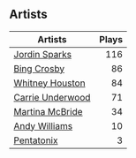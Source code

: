 ## Artists
Artists | Plays 
----- | -----: 
[Jordin Sparks](/artists/jordin-sparks-57699) | 116
[Bing Crosby](/artists/bing-crosby-1864) | 86
[Whitney Houston](/artists/whitney-houston-87166) | 84
[Carrie Underwood](/artists/carrie-underwood-89416) | 71
[Martina McBride](/artists/martina-mcbride-35319) | 34
[Andy Williams](/artists/andy-williams-16425) | 10
[Pentatonix](/artists/pentatonix-655231) | 3

